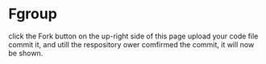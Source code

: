 # Fgroup
click the Fork button on the up-right side of this page
upload your code file 
commit it, and utill the respository ower comfirmed the commit, it will now be shown.
